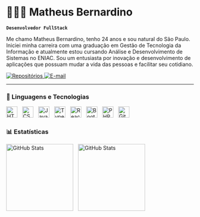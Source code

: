 # 👩🏻‍💻 Matheus Bernardino

**`Desenvolvedor FullStack`**

Me chamo Matheus Bernardino, tenho 24 anos e sou natural do São Paulo. Iniciei minha carreira com uma graduação em Gestão de Tecnologia da Informação e atualmente estou cursando Análise e Desenvolvimento de Sistemas no ENIAC. Sou um entusiasta por inovação e desenvolvimento de aplicações que possuam mudar a vida das pessoas e facilitar seu cotidiano.

<p align="left">
    <a href="https://github.com/Mathdino/">
        <img 
            alt="Repositórios" 
            title="Meus Repositórios" 
            src="https://custom-icon-badges.demolab.com/badge/-Meus%20Repositórios-blue?style=for-the-badge&logoColor=white&logo=repo"/>
    </a>
    <a href="https://github.com/Mathdino/">
        <img 
            alt="E-mail" 
            title="Meu E-mail" 
            src="https://custom-icon-badges.demolab.com/badge/-mathdino001@gmail.com-red?style=for-the-badge&logo=mention&logoColor=white"/>
    </a>

  
</p>

---

### 🤖 Linguagens e Tecnologias

<img 
    align="left" 
    alt="HTML"
    title="HTML" 
    width="30px" 
    style="padding-right: 10px;" 
    src="https://cdn.jsdelivr.net/gh/devicons/devicon@latest/icons/html5/html5-original.svg" 
/>
<img 
    align="left" 
    alt="CSS" 
    title="CSS"
    width="30px" 
    style="padding-right: 10px;" 
    src="https://cdn.jsdelivr.net/gh/devicons/devicon@latest/icons/css3/css3-original.svg" 
/>
<img 
    align="left" 
    alt="JavaScript" 
    title="JavaScript"
    width="30px" 
    style="padding-right: 10px;" 
    src="https://cdn.jsdelivr.net/gh/devicons/devicon@latest/icons/javascript/javascript-original.svg" 
/>
<img 
    align="left" 
    alt="TypeScript"
    title="TypeScript" 
    width="30px" 
    style="padding-right: 10px;" 
    src="https://cdn.jsdelivr.net/gh/devicons/devicon@latest/icons/typescript/typescript-original.svg" 
/>
<img 
    align="left" 
    alt="React"
    title="React" 
    width="30px" 
    style="padding-right: 10px;" 
    src="https://cdn.jsdelivr.net/gh/devicons/devicon@latest/icons/react/react-original.svg" 
/>
<img 
    align="left" 
    alt="Bootstrap"
    title="Bootstrap" 
    width="30px" 
    style="padding-right: 10px;" 
    src="https://cdn.jsdelivr.net/gh/devicons/devicon@latest/icons/bootstrap/bootstrap-original.svg" 
/>
<img 
    align="left" 
    alt="PHP" 
    title="PHP"
    width="30px" 
    style="padding-right: 10px;" 
    src="https://cdn.jsdelivr.net/gh/devicons/devicon@latest/icons/php/php-original.svg" 
/>
<img 
    align="left" 
    alt="Git" 
    title="Git"
    width="30px" 
    style="padding-right: 10px;" 
    src="https://cdn.jsdelivr.net/gh/devicons/devicon@latest/icons/git/git-original.svg" 
/>
<br/>
<br/>

### 📊 Estatísticas

<p>
  <img 
    align="left" 
    alt="GitHub Stats" 
    height="180" 
    style="padding-right: 10px;" 
    src="https://github-readme-stats.vercel.app/api?username=Mathdino&show_icons=true&theme=tokyonight&include_all_commits=true&locale=pt-br" 
  />
<img 
      align="left" 
      alt="GitHub Stats" 
      height="180" 
      src="https://github-readme-stats.vercel.app/api/top-langs/?username=mathdino&theme=tokyonight&layout=compact&custom_title=Tecnologias&langs_count=9" 
  />

</p>

